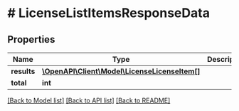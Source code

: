 # # LicenseListItemsResponseData

## Properties

Name | Type | Description | Notes
------------ | ------------- | ------------- | -------------
**results** | [**\OpenAPI\Client\Model\LicenseLicenseItem[]**](LicenseLicenseItem.md) |  | [optional]
**total** | **int** |  | [optional]

[[Back to Model list]](../../README.md#models) [[Back to API list]](../../README.md#endpoints) [[Back to README]](../../README.md)
